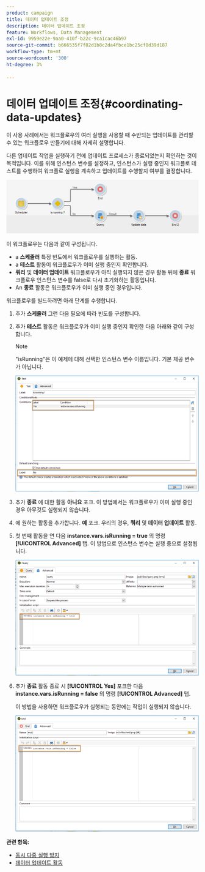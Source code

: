 ```yaml
---
product: campaign
title: 데이터 업데이트 조정
description: 데이터 업데이트 조정
feature: Workflows, Data Management
exl-id: 9959e22e-9aa0-410f-b22c-9ca1cac46b97
source-git-commit: b666535f7f82d1b8c2da4fbce1bc25cf8d39d187
workflow-type: tm+mt
source-wordcount: '300'
ht-degree: 3%

---
```


# 데이터 업데이트 조정{#coordinating-data-updates}



이 사용 사례에서는 워크플로우의 여러 실행을 사용할 때 수반되는 업데이트를 관리할 수 있는 워크플로우 만들기에 대해 자세히 설명합니다.

다른 업데이트 작업을 실행하기 전에 업데이트 프로세스가 종료되었는지 확인하는 것이 목적입니다. 이를 위해 인스턴스 변수를 설정하고, 인스턴스가 실행 중인지 워크플로 테스트를 수행하여 워크플로 실행을 계속하고 업데이트를 수행할지 여부를 결정합니다.

![](assets/uc_dataupdate_wkf.png)

이 워크플로우는 다음과 같이 구성됩니다.

* a **스케줄러** 특정 빈도에서 워크플로우를 실행하는 활동.
* a **테스트** 활동이 워크플로우가 이미 실행 중인지 확인합니다.
* **쿼리** 및 **데이터 업데이트** 워크플로우가 아직 실행되지 않은 경우 활동 뒤에 **종료** 워크플로우 인스턴스 변수를 false로 다시 초기화하는 활동입니다.
* An **종료** 활동은 워크플로우가 이미 실행 중인 경우입니다.

워크플로우를 빌드하려면 아래 단계를 수행합니다.

1. 추가 **스케줄러** 그런 다음 필요에 따라 빈도를 구성합니다.
1. 추가 **테스트** 활동은 워크플로우가 이미 실행 중인지 확인한 다음 아래와 같이 구성합니다.

   >[!NOTE]
   >
   >&quot;isRunning&quot;은 이 예제에 대해 선택한 인스턴스 변수 이름입니다. 기본 제공 변수가 아닙니다.

   ![](assets/uc_dataupdate_test.png)

1. 추가 **종료** 에 대한 활동 **아니요** 포크. 이 방법에서는 워크플로우가 이미 실행 중인 경우 아무것도 실행되지 않습니다.
1. 에 원하는 활동을 추가합니다. **예** 포크. 우리의 경우, **쿼리** 및 **데이터 업데이트** 활동.
1. 첫 번째 활동을 연 다음 **instance.vars.isRunning = true** 의 명령 **[!UICONTROL Advanced]** 탭. 이 방법으로 인스턴스 변수는 실행 중으로 설정됩니다.

   ![](assets/uc_dataupdate_query.png)

1. 추가 **종료** 활동 종료 시 **[!UICONTROL Yes]** 포크한 다음 **instance.vars.isRunning = false** 의 명령 **[!UICONTROL Advanced]** 탭.

   이 방법을 사용하면 워크플로우가 실행되는 동안에는 작업이 실행되지 않습니다.

   ![](assets/uc_dataupdate_end.png)

**관련 항목:**

* [동시 다중 실행 방지](monitoring-workflow-execution.md#preventing-simultaneous-multiple-executions)
* [데이터 업데이트 활동](update-data.md)
